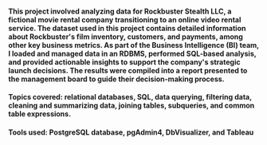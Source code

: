 #### This project involved analyzing data for Rockbuster Stealth LLC, a fictional movie rental company transitioning to an online video rental service. The dataset used in this project contains detailed information about Rockbuster's film inventory, customers, and payments, among other key business metrics. As part of the Business Intelligence (BI) team, I loaded and managed data in an RDBMS, performed SQL-based analysis, and provided actionable insights to support the company's strategic launch decisions. The results were compiled into a report presented to the management board to guide their decision-making process.

#### Topics covered: relational databases, SQL, data querying, filtering data, cleaning and summarizing data, joining tables, subqueries, and common table expressions.

#### Tools used: PostgreSQL database, pgAdmin4, DbVisualizer, and Tableau
